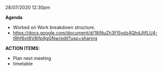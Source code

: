 28/07/2020 12:30pm

**Agenda**
- Worked on Work breakdown structure.
- https://docs.google.com/document/d/18iNuZh3FI5ydz4QhdJIjfLU4-tRhf6xt8V8ifp9gGNw/edit?usp=sharing 

**ACTION ITEMS:**
- Plan next meeting
- timetable
